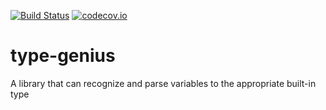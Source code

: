 [![Build Status](https://travis-ci.org/stphivos/type-genius.svg)](https://travis-ci.org/stphivos/type-genius)
[![codecov.io](https://codecov.io/github/stphivos/type-genius/coverage.svg?branch=master)](https://codecov.io/github/stphivos/type-genius?branch=master)

# type-genius

A library that can recognize and parse variables to the appropriate built-in type
